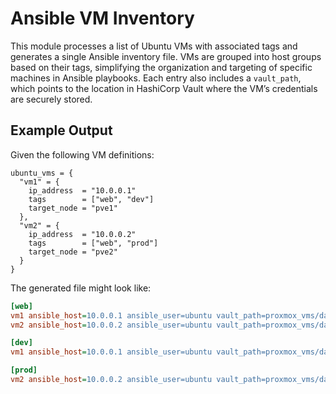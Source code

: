 # Ansible VM Inventory

This module processes a list of Ubuntu VMs with associated tags and generates a single Ansible inventory file.
VMs are grouped into host groups based on their tags,
simplifying the organization and targeting of specific machines in Ansible playbooks.
Each entry also includes a `vault_path`,
which points to the location in HashiCorp Vault where the VM’s credentials are securely stored.

## Example Output

Given the following VM definitions:

```HCL
ubuntu_vms = {
  "vm1" = {
    ip_address  = "10.0.0.1"
    tags        = ["web", "dev"]
    target_node = "pve1"
  },
  "vm2" = {
    ip_address  = "10.0.0.2"
    tags        = ["web", "prod"]
    target_node = "pve2"
  }
}
```

The generated file might look like:

```ini
[web]
vm1 ansible_host=10.0.0.1 ansible_user=ubuntu vault_path=proxmox_vms/data/pve1-vm1-ubuntu
vm2 ansible_host=10.0.0.2 ansible_user=ubuntu vault_path=proxmox_vms/data/pve2-vm2-ubuntu

[dev]
vm1 ansible_host=10.0.0.1 ansible_user=ubuntu vault_path=proxmox_vms/data/pve1-vm1-ubuntu

[prod]
vm2 ansible_host=10.0.0.2 ansible_user=ubuntu vault_path=proxmox_vms/data/pve2-vm2-ubuntu
```
